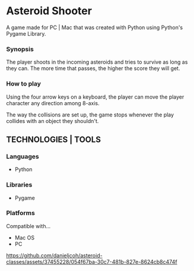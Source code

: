 # Asteroid Shooter

<p>A game made for PC | Mac that was created with Python using Python's Pygame Library.</p>

### Synopsis
<p>The player shoots in the incoming asteroids and tries to survive as long as they can. The more time that passes, the higher the score they will get.</p>

### How to play
<p>Using the four arrow keys on a keyboard, the player can move the player character any direction among 8-axis.</p>
<p>The way the collisions are set up, the game stops whenever the play collides with an object they shouldn't.</p>

## TECHNOLOGIES | TOOLS
### Languages
<ul>
  <li>Python</li>
</ul>


### Libraries
<ul>
  <li>Pygame</li>
</ul>

### Platforms
<p>Compatible with...</p>
<ul>
  <li>Mac OS</li>
  <li>PC</li>
</ul>


https://github.com/danieljcoh/asteroid-classes/assets/37455228/054f67ba-30c7-481b-827e-8624cb8c474f

